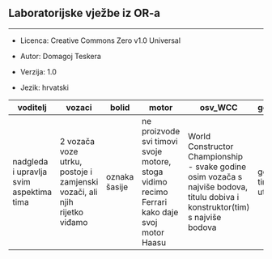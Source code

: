 ## Laboratorijske vježbe iz OR-a

***

  

- Licenca: Creative Commons Zero v1.0 Universal

- Autor: Domagoj Teskera

- Verzija: 1.0

- Jezik: hrvatski

  

|voditelj |vozaci |bolid |motor |osv_WCC |godina_pocetka |  zemlja |br_utrka |br_pobjeda |poveznica |
|--------- |------- |-------- |------- |----------- |------------------ |------ |-------- |-------- |------- |
|nadgleda i upravlja svim aspektima tima|2 vozača voze utrku, postoje i zamjenski vozači, ali njih rijetko viđamo|oznaka šasije|ne proizvode svi timovi svoje motore, stoga vidimo recimo Ferrari kako daje svoj motor Haasu|World Constructor Championship - svake godine osim vozača s najviše bodova, titulu dobiva i konstruktor(tim) s najviše bodova|godina kada je tim krenuo s utrkivanjem|zemlja iz koje tim dolazi|broj utrka na kojima je tim sudjelovao|broj utrka kada je vozač koji je član tog tima pobijedio na utrci|URL na Wikipedia stranicu tima|
